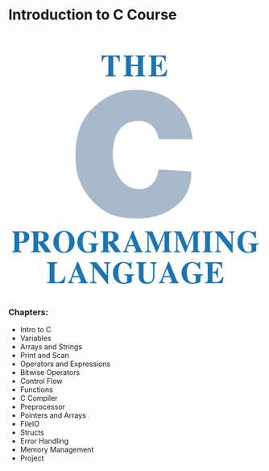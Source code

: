 # Introduction to C Course

### ![](/assets/The_C_Programming_Language_logo.svg.png)Chapters:

* Intro to C
* Variables
* Arrays and Strings
* Print and Scan
* Operators and Expressions
* Bitwise Operators
* Control Flow
* Functions 
* C Compiler
* Preprocessor
* Pointers and Arrays
* FileIO
* Structs
* Error Handling
* Memory Management
* Project



